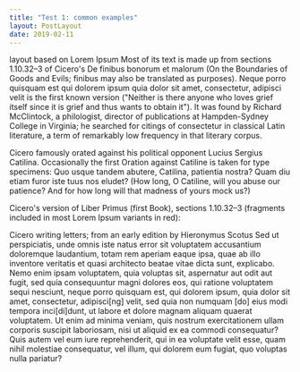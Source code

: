 ```yaml
---
title: "Test 1: common examples"
layout: PostLayout
date: 2019-02-11
---
```


layout based on Lorem Ipsum Most of its text is made up from sections 1.10.32–3 of Cicero's De finibus bonorum et malorum (On the Boundaries of Goods and Evils; finibus may also be translated as purposes). Neque porro quisquam est qui dolorem ipsum quia dolor sit amet, consectetur, adipisci velit is the first known version ("Neither is there anyone who loves grief itself since it is grief and thus wants to obtain it"). It was found by Richard McClintock, a philologist, director of publications at Hampden-Sydney College in Virginia; he searched for citings of consectetur in classical Latin literature, a term of remarkably low frequency in that literary corpus.

<!-- more -->

Cicero famously orated against his political opponent Lucius Sergius Catilina. Occasionally the first Oration against Catiline is taken for type specimens: Quo usque tandem abutere, Catilina, patientia nostra? Quam diu etiam furor iste tuus nos eludet? (How long, O Catiline, will you abuse our patience? And for how long will that madness of yours mock us?)

Cicero's version of Liber Primus (first Book), sections 1.10.32–3 (fragments included in most Lorem Ipsum variants in red):

Cicero writing letters; from an early edition by Hieronymus Scotus Sed ut perspiciatis, unde omnis iste natus error sit voluptatem accusantium doloremque laudantium, totam rem aperiam eaque ipsa, quae ab illo inventore veritatis et quasi architecto beatae vitae dicta sunt, explicabo. Nemo enim ipsam voluptatem, quia voluptas sit, aspernatur aut odit aut fugit, sed quia consequuntur magni dolores eos, qui ratione voluptatem sequi nesciunt, neque porro quisquam est, qui dolorem ipsum, quia dolor sit amet, consectetur, adipisci[ng] velit, sed quia non numquam [do] eius modi tempora inci[di]dunt, ut labore et dolore magnam aliquam quaerat voluptatem. Ut enim ad minima veniam, quis nostrum exercitationem ullam corporis suscipit laboriosam, nisi ut aliquid ex ea commodi consequatur? Quis autem vel eum iure reprehenderit, qui in ea voluptate velit esse, quam nihil molestiae consequatur, vel illum, qui dolorem eum fugiat, quo voluptas nulla pariatur?